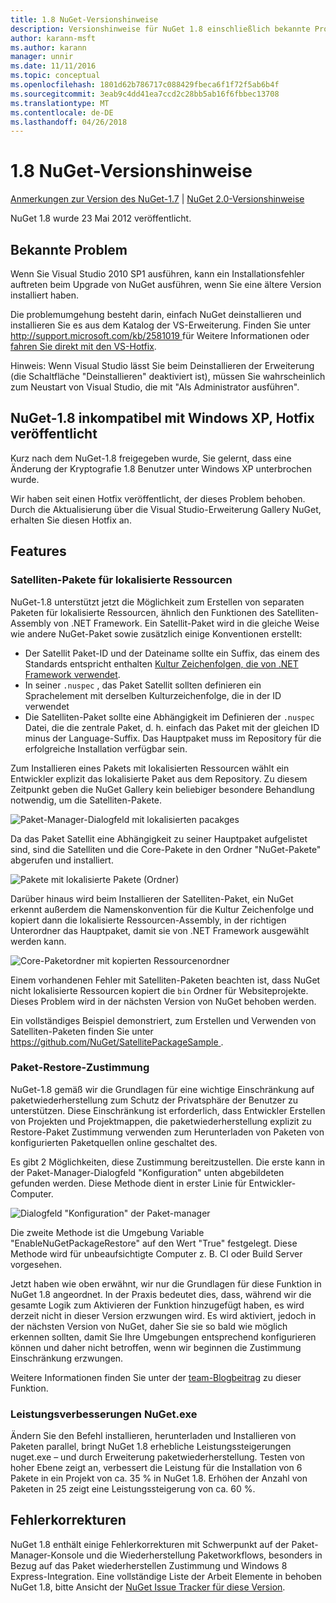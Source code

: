 ```yaml
---
title: 1.8 NuGet-Versionshinweise
description: Versionshinweise für NuGet 1.8 einschließlich bekannte Probleme, Fehlerbehebungen, Funktionen und Archivierung von dcrs Design.
author: karann-msft
ms.author: karann
manager: unnir
ms.date: 11/11/2016
ms.topic: conceptual
ms.openlocfilehash: 1801d62b786717c088429fbeca6f1f72f5ab6b4f
ms.sourcegitcommit: 3eab9c4dd41ea7ccd2c28bb5ab16f6fbbec13708
ms.translationtype: MT
ms.contentlocale: de-DE
ms.lasthandoff: 04/26/2018
---
```

# <a name="nuget-18-release-notes"></a>1.8 NuGet-Versionshinweise

[Anmerkungen zur Version des NuGet-1.7](../release-notes/nuget-1.7.md) | [NuGet 2.0-Versionshinweise](../release-notes/nuget-2.0.md)

NuGet 1.8 wurde 23 Mai 2012 veröffentlicht.

## <a name="known-installation-issue"></a>Bekannte Problem
Wenn Sie Visual Studio 2010 SP1 ausführen, kann ein Installationsfehler auftreten beim Upgrade von NuGet ausführen, wenn Sie eine ältere Version installiert haben.

Die problemumgehung besteht darin, einfach NuGet deinstallieren und installieren Sie es aus dem Katalog der VS-Erweiterung.  Finden Sie unter [ http://support.microsoft.com/kb/2581019 ](http://support.microsoft.com/kb/2581019) für Weitere Informationen oder [fahren Sie direkt mit den VS-Hotfix](http://bit.ly/vsixcertfix).

Hinweis: Wenn Visual Studio lässt Sie beim Deinstallieren der Erweiterung (die Schaltfläche "Deinstallieren" deaktiviert ist), müssen Sie wahrscheinlich zum Neustart von Visual Studio, die mit "Als Administrator ausführen".

## <a name="nuget-18-incompatible-with-windows-xp-hotfix-published"></a>NuGet-1.8 inkompatibel mit Windows XP, Hotfix veröffentlicht

Kurz nach dem NuGet-1.8 freigegeben wurde, Sie gelernt, dass eine Änderung der Kryptografie 1.8 Benutzer unter Windows XP unterbrochen wurde.

Wir haben seit einen Hotfix veröffentlicht, der dieses Problem behoben.  Durch die Aktualisierung über die Visual Studio-Erweiterung Gallery NuGet, erhalten Sie diesen Hotfix an.

## <a name="features"></a>Features

### <a name="satellite-packages-for-localized-resources"></a>Satelliten-Pakete für lokalisierte Ressourcen
NuGet-1.8 unterstützt jetzt die Möglichkeit zum Erstellen von separaten Paketen für lokalisierte Ressourcen, ähnlich den Funktionen des Satelliten-Assembly von .NET Framework.  Ein Satellit-Paket wird in die gleiche Weise wie andere NuGet-Paket sowie zusätzlich einige Konventionen erstellt:

* Der Satellit Paket-ID und der Dateiname sollte ein Suffix, das einem des Standards entspricht enthalten [Kultur Zeichenfolgen, die von .NET Framework verwendet](http://msdn.microsoft.com/goglobal/bb896001.aspx).
* In seiner `.nuspec` , das Paket Satellit sollten definieren ein Sprachelement mit derselben Kulturzeichenfolge, die in der ID verwendet
* Die Satelliten-Paket sollte eine Abhängigkeit im Definieren der `.nuspec` Datei, die die zentrale Paket, d. h. einfach das Paket mit der gleichen ID minus der Language-Suffix.  Das Hauptpaket muss im Repository für die erfolgreiche Installation verfügbar sein.

Zum Installieren eines Pakets mit lokalisierten Ressourcen wählt ein Entwickler explizit das lokalisierte Paket aus dem Repository. Zu diesem Zeitpunkt geben die NuGet Gallery kein beliebiger besondere Behandlung notwendig, um die Satelliten-Pakete.

![Paket-Manager-Dialogfeld mit lokalisierten pacakges](./media/dlg-w-loc-packs.png)

Da das Paket Satellit eine Abhängigkeit zu seiner Hauptpaket aufgelistet sind, sind die Satelliten und die Core-Pakete in den Ordner "NuGet-Pakete" abgerufen und installiert.

![Pakete mit lokalisierte Pakete (Ordner)](./media/fldr-loc-packs.png)

Darüber hinaus wird beim Installieren der Satelliten-Paket, ein NuGet erkennt außerdem die Namenskonvention für die Kultur Zeichenfolge und kopiert dann die lokalisierte Ressourcen-Assembly, in der richtigen Unterordner das Hauptpaket, damit sie von .NET Framework ausgewählt werden kann.

![Core-Paketordner mit kopierten Ressourcenordner](./media/fldr-copied-loc.png)

Einem vorhandenen Fehler mit Satelliten-Paketen beachten ist, dass NuGet nicht lokalisierte Ressourcen kopiert die `bin` Ordner für Websiteprojekte.  Dieses Problem wird in der nächsten Version von NuGet behoben werden.

Ein vollständiges Beispiel demonstriert, zum Erstellen und Verwenden von Satelliten-Paketen finden Sie unter [ https://github.com/NuGet/SatellitePackageSample ](https://github.com/NuGet/SatellitePackageSample).

### <a name="package-restore-consent"></a>Paket-Restore-Zustimmung
NuGet-1.8 gemäß wir die Grundlagen für eine wichtige Einschränkung auf paketwiederherstellung zum Schutz der Privatsphäre der Benutzer zu unterstützen. Diese Einschränkung ist erforderlich, dass Entwickler Erstellen von Projekten und Projektmappen, die paketwiederherstellung explizit zu Restore-Paket Zustimmung verwenden zum Herunterladen von Paketen von konfigurierten Paketquellen online geschaltet des.

Es gibt 2 Möglichkeiten, diese Zustimmung bereitzustellen. Die erste kann in der Paket-Manager-Dialogfeld "Konfiguration" unten abgebildeten gefunden werden.  Diese Methode dient in erster Linie für Entwickler-Computer.

![Dialogfeld "Konfiguration" der Paket-manager](./media/pr-consent-configdlg.png)

Die zweite Methode ist die Umgebung Variable "EnableNuGetPackageRestore" auf den Wert "True" festgelegt.  Diese Methode wird für unbeaufsichtigte Computer z. B. CI oder Build Server vorgesehen.

Jetzt haben wie oben erwähnt, wir nur die Grundlagen für diese Funktion in NuGet 1.8 angeordnet.  In der Praxis bedeutet dies, dass, während wir die gesamte Logik zum Aktivieren der Funktion hinzugefügt haben, es wird derzeit nicht in dieser Version erzwungen wird. Es wird aktiviert, jedoch in der nächsten Version von NuGet, daher Sie sie so bald wie möglich erkennen sollten, damit Sie Ihre Umgebungen entsprechend konfigurieren können und daher nicht betroffen, wenn wir beginnen die Zustimmung Einschränkung erzwungen.

Weitere Informationen finden Sie unter der [team-Blogbeitrag](http://blog.nuget.org/20120518/package-restore-and-consent.html) zu dieser Funktion.

### <a name="nugetexe-performance-improvements"></a>Leistungsverbesserungen NuGet.exe
Ändern Sie den Befehl installieren, herunterladen und Installieren von Paketen parallel, bringt NuGet 1.8 erhebliche Leistungssteigerungen nuget.exe – und durch Erweiterung paketwiederherstellung.  Testen von hoher Ebene zeigt an, verbessert die Leistung für die Installation von 6 Pakete in ein Projekt von ca. 35 % in NuGet 1.8.  Erhöhen der Anzahl von Paketen in 25 zeigt eine Leistungssteigerung von ca. 60 %.

## <a name="bug-fixes"></a>Fehlerkorrekturen
NuGet 1.8 enthält einige Fehlerkorrekturen mit Schwerpunkt auf der Paket-Manager-Konsole und die Wiederherstellung Paketworkflows, besonders in Bezug auf das Paket wiederherstellen Zustimmung und Windows 8 Express-Integration.
Eine vollständige Liste der Arbeit Elemente in behoben NuGet 1.8, bitte Ansicht der [NuGet Issue Tracker für diese Version](http://nuget.codeplex.com/workitem/list/advanced?keyword=&status=Closed&type=All&priority=All&release=NuGet%201.8&assignedTo=All&component=All&sortField=Votes&sortDirection=Descending&page=0).
